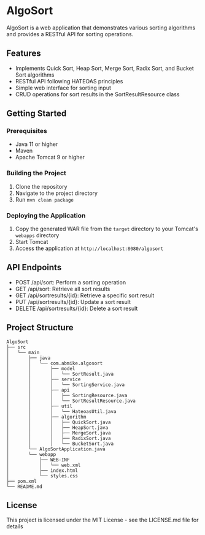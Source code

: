 # AlgoSort

AlgoSort is a web application that demonstrates various sorting algorithms and provides a RESTful API for sorting operations.

## Features

- Implements Quick Sort, Heap Sort, Merge Sort, Radix Sort, and Bucket Sort algorithms
- RESTful API following HATEOAS principles
- Simple web interface for sorting input
- CRUD operations for sort results in the SortResultResource class

## Getting Started

### Prerequisites

- Java 11 or higher
- Maven
- Apache Tomcat 9 or higher

### Building the Project

1. Clone the repository
2. Navigate to the project directory
3. Run `mvn clean package`

### Deploying the Application

1. Copy the generated WAR file from the `target` directory to your Tomcat's `webapps` directory
2. Start Tomcat
3. Access the application at `http://localhost:8080/algosort`

## API Endpoints

- POST /api/sort: Perform a sorting operation
- GET /api/sort: Retrieve all sort results
- GET /api/sortresults/{id}: Retrieve a specific sort result
- PUT /api/sortresults/{id}: Update a sort result
- DELETE /api/sortresults/{id}: Delete a sort result

## Project Structure


```plaintext
AlgoSort
├── src
│   └── main
│       ├── java
│       │   └── com.abmike.algosort
│       │       ├── model
│       │       │   └── SortResult.java
│       │       ├── service
│       │       │   └── SortingService.java
│       │       ├── api
│       │       │   ├── SortingResource.java
│       │       │   └── SortResultResource.java
│       │       ├── util
│       │       │   └── HateoasUtil.java
│       │       ├── algorithm
│       │       │   ├── QuickSort.java
│       │       │   ├── HeapSort.java
│       │       │   ├── MergeSort.java
│       │       │   ├── RadixSort.java
│       │       │   └── BucketSort.java
│       └── AlgoSortApplication.java
│       └── webapp
│           ├── WEB-INF
│           │   └── web.xml
│           ├── index.html
│           └── styles.css
├── pom.xml
└── README.md
```
## License

This project is licensed under the MIT License - see the LICENSE.md file for details